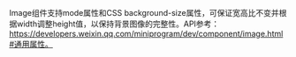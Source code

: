Image组件支持mode属性和CSS background-size属性，可保证宽高比不变并根据width调整height值，以保持背景图像的完整性。API参考：https://developers.weixin.qq.com/miniprogram/dev/component/image.html#通用属性。
